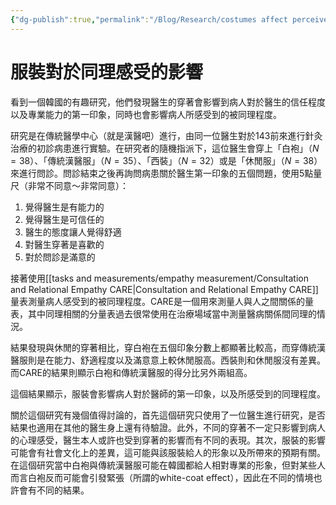 ```yaml
---
{"dg-publish":true,"permalink":"/Blog/Research/costumes affect perceived empathy/","title":"服裝對於同理感受的影響","tags":["blog","empathy/perceived","references"],"created":"2022-08-18T19:10","updated":"2023-02-16T22:38"}
---
```



# 服裝對於同理感受的影響

看到一個韓國的有趣研究，他們發現醫生的穿著會影響到病人對於醫生的信任程度以及專業能力的第一印象，同時也會影響病人所感受到的被同理程度。

研究是在傳統醫學中心（就是漢醫吧）進行，由同一位醫生對於143前來進行針灸治療的初診病患進行實驗。在研究者的隨機指派下，這位醫生會穿上「白袍」（$N = 38$）、「傳統漢醫服」（$N = 35$）、「西裝」（$N = 32$）或是「休閒服」（$N = 38$）來進行問診。問診結束之後再詢問病患關於醫生第一印象的五個問題，使用5點量尺（非常不同意～非常同意）：

1. 覺得醫生是有能力的
2. 覺得醫生是可信任的
3. 醫生的態度讓人覺得舒適
4. 對醫生穿著是喜歡的
5. 對於問診是滿意的

接著使用[[tasks and measurements/empathy measurement/Consultation and Relational Empathy CARE\|Consultation and Relational Empathy CARE]]量表測量病人感受到的被同理程度。CARE是一個用來測量人與人之間關係的量表，其中同理相關的分量表過去很常使用在治療場域當中測量醫病關係間同理的情況。

結果發現與休閒的穿著相比，穿白袍在五個印象分數上都顯著比較高，而穿傳統漢醫服則是在能力、舒適程度以及滿意意上較休閒服高。西裝則和休閒服沒有差異。而CARE的結果則顯示白袍和傳統漢醫服的得分比另外兩組高。

這個結果顯示，服裝會影響病人對於醫師的第一印象，以及所感受到的同理程度。

關於這個研究有幾個值得討論的，首先這個研究只使用了一位醫生進行研究，是否結果也適用在其他的醫生身上還有待驗證。此外，不同的穿著不一定只影響到病人的心理感受，醫生本人或許也受到穿著的影響而有不同的表現。其次，服裝的影響可能會有社會文化上的差異，這可能與該服裝給人的形象以及所帶來的預期有關。在這個研究當中白袍與傳統漢醫服可能在韓國都給人相對專業的形象，但對某些人而言白袍反而可能會引發緊張（所謂的white-coat effect），因此在不同的情境也許會有不同的結果。